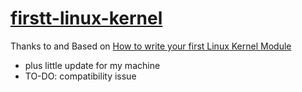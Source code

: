 # [firstt-linux-kernel](https://medium.com/dvt-engineering/how-to-write-your-first-linux-kernel-module-cf284408beeb)
Thanks to and Based on [How to write your first Linux Kernel Module](https://medium.com/dvt-engineering/how-to-write-your-first-linux-kernel-module-cf284408beeb)
- plus little update for my machine
- TO-DO: compatibility issue